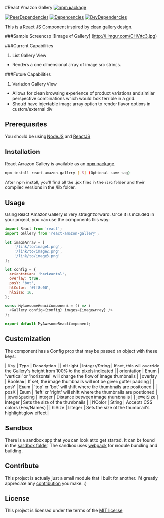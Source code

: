 
#React Amazon Gallery
[![npm package](https://img.shields.io/npm/v/react-amazon-gallery.svg?style=flat-square)](https://www.npmjs.org/package/react-amazon-gallery)

[![PeerDependencies](https://img.shields.io/david/peer/michaellyons/react-amazon-gallery.svg?style=flat-square)](https://david-dm.org/michaellyons/react-amazon-gallery#info=peerDependencies&view=list)
[![Dependencies](https://img.shields.io/david/michaellyons/react-amazon-gallery.svg?style=flat-square)](https://david-dm.org/michaellyons/react-amazon-gallery)
[![DevDependencies](https://img.shields.io/david/dev/michaellyons/react-amazon-gallery.svg?style=flat-square)](https://david-dm.org/michaellyons/react-amazon-gallery#info=devDependencies&view=list)

This is a React JS Component inspired by clean gallery design.

###Sample Screencap
![Image of Gallery]
(http://i.imgur.com/CHVrtc3.jpg)

###Current Capabilities
1. List Gallery View
  * Renders a one dimensional array of image src strings.

###Future Capabilities
1. Variation Gallery View
  * Allows for clean browsing experience of product variations and similar perspective combinations which would look terrible in a grid.
  * Should have injectable image array option to render flavor options in custom/external div

## Prerequisites

You should be using [NodeJS](https://www.nodejs.org) and [ReactJS](https://facebook.github.io/react/)

## Installation

React Amazon Gallery is available as an [npm package](https://www.npmjs.org/package/react-amazon-gallery).
```sh
npm install react-amazon-gallery [-S] (Optional save tag)
```
After npm install, you'll find all the .jsx files in the /src folder and their compiled versions in the /lib folder.


## Usage

Using React Amazon Gallery is very straightforward. Once it is included in your project, you can use the components this way:

```js
import React from 'react';
import Gallery from 'react-amazon-gallery';

let imageArray = [
	'/link/to/image1.png',
	'/link/to/image2.png',
	'/link/to/image3.png'
];

let config = {
  orientation: 'horizontal',
  overlay: true, 
  posY: 'bot',
  hlColor: '#ff8c00',
  hlSize: 16,
};

const MyAwesomeReactComponent = () => (
  <Gallery config={config} images={imageArray} />
);

export default MyAwesomeReactComponent;
```

## Customization

The component has a Config prop that may be passed an object with these keys:

| Key | Type | Description |
| cHeight | Integer/String | If set, this will override the Gallery's height from 100% to the pixels indicated |
| orientation | Enum | 'vertical' or 'horizontal' will change the flow of image thumbnails |
| overlay | Boolean | If set, the image thumbnails will not be given gutter padding |
| posY | Enum | 'top' or 'bot' will shift where the thumbnails are positioned |
| posX | Enum | 'left' or 'right' will shift where the thumbnails are positioned |
| jewelSpacing | Integer | Distance between image thumbnails |
| jewelSize | Integer | Sets the size of the thumbnails |
| hlColor | String | Accepts CSS colors (Hex/Names) |
| hlSize | Integer | Sets the size of the thumbnail's highlight glow effect |

## Sandbox

There is a sandbox app that you can look at to get started. It can be found in the [sandbox folder](https://github.com/michaellyons/react-amazon-gallery/tree/master/sandbox). The sandbox uses [webpack](https://webpack.github.io/) for module bundling and building.

## Contribute

This project is actually just a small module that I built for another. I'd greatly appreciate any [contribution](https://github.com/michaellyons/react-amazon-gallery/blob/master/CONTRIBUTING.md) you make. :)

## License
This project is licensed under the terms of the [MIT license](https://github.com/michaellyons/react-amazon-gallery/blob/master/LICENSE)
